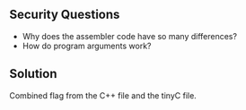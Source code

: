 ## Security Questions
- Why does the assembler code have so many differences?
- How do program arguments work?

## Solution
Combined flag from the C++ file and the tinyC file.